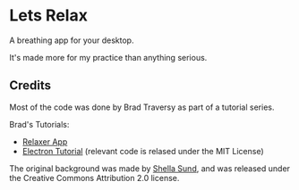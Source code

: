 # Lets Relax

A breathing app for your desktop.

It's made more for my practice than anything serious.

## Credits

Most of the code was done by Brad Traversy as part of a tutorial series.

Brad's Tutorials:

- [Relaxer App](https://youtu.be/l-1ZrU6avzI)
- [Electron Tutorial](https://youtu.be/kN1Czs0m1SU) (relevant code is relased
under the MIT License)

The original background was made by
[Shella Sund](https://pxhere.com/en/photo/458130), and was released under the
Creative Commons Attribution 2.0 license.
